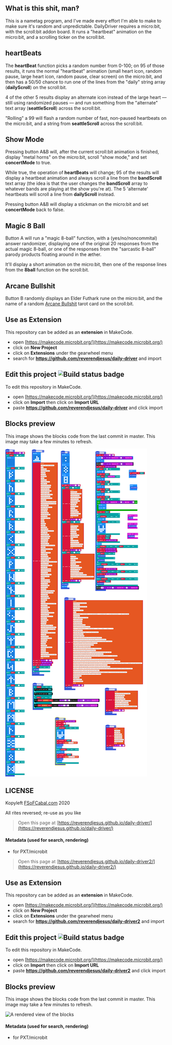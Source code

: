 ## What is this shit, man‽

This is a nametag program, and I've made every effort I'm able to make to make sure it's random and unpredictable.
DailyDriver requires a micro:bit, with the scroll:bit addon board. It runs a "heartbeat" animation on the micro:bit, and a scrolling ticker on the scroll:bit. 

## heartBeats

The **heartBeat** function picks a random number from 0-100; on 95 of those results, it runs the normal "heartbeat" animation (small heart icon, random pause, large heart icon, random pause, clear screen) on the micro:bit, and then has a 50/50 chance to run one of the lines from the "daily" string array (**dailyScroll**) on the scroll:bit.

4 of the other 5 results display an alternate icon instead of the large heart — still using randomized pauses — and run something from the "alternate" text array (**seattleScroll**) across the scroll:bit. 

"Rolling" a 99 will flash a random number of fast, non-paused heartbeats on the micro:bit, and a string from **seattleScroll** across the scroll:bit.

## Show Mode

Pressing button A&B will, after the current scroll:bit animation is finished, display "metal horns" on the micro:bit, scroll "show mode," and set **concertMode** to true. 

While true, the operation of **heartBeats** will change; 95 of the results will display a heartbeat animation and always scroll a line from the **bandScroll** text array (the idea is that the user changes the **bandScroll** array to whatever bands are playing at the show you're at). The 5 'alternate' heartbeats will scroll a line from **dailyScroll** instead.

Pressing button A&B will display a stickman on the micro:bit and set **concertMode** back to false.

## Magic 8 Ball

Button A will run a "magic 8-ball" function, with a (yes/no/noncommital) answer randomizer, displaying one of the original 20 responses from the actual magic 8-ball, or one of the responses from the "sarcastic 8-ball" parody products floating around in the æther. 
 
 It'll display a short animation on the micro:bit, then one of the response lines from the **8ball** function on the scroll:bit.
 
 ## Arcane Bullshit
 
 Button B randomly displays an Elder Futhark rune on the micro:bit, and the name of a random [Arcane Bullshit](https://arcanebullshit.com/) tarot card on the scroll:bit.

## Use as Extension

This repository can be added as an **extension** in MakeCode.

* open [https://makecode.microbit.org/](https://makecode.microbit.org/)
* click on **New Project**
* click on **Extensions** under the gearwheel menu
* search for **https://github.com/reverendjesus/daily-driver** and import

## Edit this project ![Build status badge](https://github.com/reverendjesus/daily-driver/workflows/MakeCode/badge.svg)

To edit this repository in MakeCode.

* open [https://makecode.microbit.org/](https://makecode.microbit.org/)
* click on **Import** then click on **Import URL**
* paste **https://github.com/reverendjesus/daily-driver** and click import

## Blocks preview

This image shows the blocks code from the last commit in master.
This image may take a few minutes to refresh.

![A rendered view of the blocks](https://github.com/reverendjesus/daily-driver/raw/master/.github/makecode/blocks.png)

## LICENSE

Kopyleft [FSoFCabal.com](https://www.fsofcabal.com) 2020

All rites reversed; re-use as you like

> Open this page at [https://reverendjesus.github.io/daily-driver/](https://reverendjesus.github.io/daily-driver/)

#### Metadata (used for search, rendering)

* for PXT/microbit
<script src="https://makecode.com/gh-pages-embed.js"></script><script>makeCodeRender("{{ site.makecode.home_url }}", "{{ site.github.owner_name }}/{{ site.github.repository_name }}");</script>



> Open this page at [https://reverendjesus.github.io/daily-driver2/](https://reverendjesus.github.io/daily-driver2/)

## Use as Extension

This repository can be added as an **extension** in MakeCode.

* open [https://makecode.microbit.org/](https://makecode.microbit.org/)
* click on **New Project**
* click on **Extensions** under the gearwheel menu
* search for **https://github.com/reverendjesus/daily-driver2** and import

## Edit this project ![Build status badge](https://github.com/reverendjesus/daily-driver2/workflows/MakeCode/badge.svg)

To edit this repository in MakeCode.

* open [https://makecode.microbit.org/](https://makecode.microbit.org/)
* click on **Import** then click on **Import URL**
* paste **https://github.com/reverendjesus/daily-driver2** and click import

## Blocks preview

This image shows the blocks code from the last commit in master.
This image may take a few minutes to refresh.

![A rendered view of the blocks](https://github.com/reverendjesus/daily-driver2/raw/master/.github/makecode/blocks.png)

#### Metadata (used for search, rendering)

* for PXT/microbit
<script src="https://makecode.com/gh-pages-embed.js"></script><script>makeCodeRender("{{ site.makecode.home_url }}", "{{ site.github.owner_name }}/{{ site.github.repository_name }}");</script>
